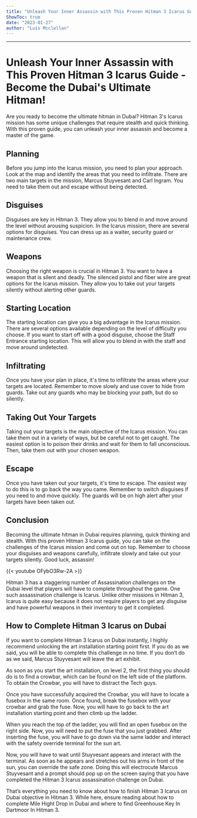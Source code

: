 ```yaml
---
title: "Unleash Your Inner Assassin with This Proven Hitman 3 Icarus Guide - Become the Dubai's Ultimate Hitman!"
ShowToc: true 
date: "2023-01-27"
author: "Luis Mcclellan"
---
```

*****
# Unleash Your Inner Assassin with This Proven Hitman 3 Icarus Guide - Become the Dubai's Ultimate Hitman!

Are you ready to become the ultimate hitman in Dubai? Hitman 3's Icarus mission has some unique challenges that require stealth and quick thinking. With this proven guide, you can unleash your inner assassin and become a master of the game.

## Planning

Before you jump into the Icarus mission, you need to plan your approach. Look at the map and identify the areas that you need to infiltrate. There are two main targets in the mission, Marcus Stuyvesant and Carl Ingram. You need to take them out and escape without being detected.

## Disguises

Disguises are key in Hitman 3. They allow you to blend in and move around the level without arousing suspicion. In the Icarus mission, there are several options for disguises. You can dress up as a waiter, security guard or maintenance crew.

## Weapons

Choosing the right weapon is crucial in Hitman 3. You want to have a weapon that is silent and deadly. The silenced pistol and fiber wire are great options for the Icarus mission. They allow you to take out your targets silently without alerting other guards.

## Starting Location

The starting location can give you a big advantage in the Icarus mission. There are several options available depending on the level of difficulty you choose. If you want to start off with a good disguise, choose the Staff Entrance starting location. This will allow you to blend in with the staff and move around undetected.

## Infiltrating

Once you have your plan in place, it's time to infiltrate the areas where your targets are located. Remember to move slowly and use cover to hide from guards. Take out any guards who may be blocking your path, but do so silently.

## Taking Out Your Targets

Taking out your targets is the main objective of the Icarus mission. You can take them out in a variety of ways, but be careful not to get caught. The easiest option is to poison their drinks and wait for them to fall unconscious. Then, take them out with your chosen weapon.

## Escape

Once you have taken out your targets, it's time to escape. The easiest way to do this is to go back the way you came. Remember to switch disguises if you need to and move quickly. The guards will be on high alert after your targets have been taken out.

## Conclusion

Becoming the ultimate hitman in Dubai requires planning, quick thinking and stealth. With this proven Hitman 3 Icarus guide, you can take on the challenges of the Icarus mission and come out on top. Remember to choose your disguises and weapons carefully, infiltrate slowly and take out your targets silently. Good luck, assassin!

{{< youtube OFybO3Rw-2A >}} 



Hitman 3 has a staggering number of Assassination challenges on the Dubai level that players will have to complete throughout the game. One such assassination challenge is Icarus. Unlike other missions in Hitman 3, Icarus is quite easy because it does not require players to get any disguise and have powerful weapons in their inventory to get it completed.
 
## How to Complete Hitman 3 Icarus on Dubai
 
If you want to complete Hitman 3 Icarus on Dubai instantly, I highly recommend unlocking the art installation starting point first. If you do as we said, you will be able to complete this challenge in no time. If you don’t do as we said, Marcus Stuyvesant will leave the art exhibit.
 
As soon as you start the art installation, on level 2, the first thing you should do is to find a crowbar, which can be found on the left side of the platform. To obtain the Crowbar, you will have to distract the Tech guys.
 
Once you have successfully acquired the Crowbar, you will have to locate a fusebox in the same room. Once found, break the fusebox with your crowbar and grab the fuse. Now, you will have to go back to the art installation starting point and then climb up the ladder.
 
When you reach the top of the ladder, you will find an open fusebox on the right side. Now, you will need to put the fuse that you just grabbed. After inserting the fuse, you will have to go down via the same ladder and interact with the safety override terminal for the sun art.
 

 
Now, you will have to wait until Stuyvesant appears and interact with the terminal. As soon as he appears and stretches out his arms in front of the sun, you can override the safe zone. Doing this will electrocute Marcus Stuyvesant and a prompt should pop up on the screen saying that you have completed the Hitman 3 Icarus assassination challenge on Dubai.
 
That’s everything you need to know about how to finish Hitman 3 Icarus on Dubai objective in Hitman 3. While here, ensure reading about how to complete Mile Hight Drop in Dubai and where to find Greenhouse Key In Dartmoor In Hitman 3.




